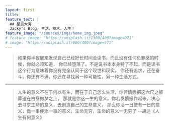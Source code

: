 ```yaml
---
layout: first
title:
feature_text: |
  ## 星辰大海
  Jacky's Blog, 生活，技术，人生！
feature_image: "/sources/imgs/home_img.jpeg"
# feature_image: "https://unsplash.it/1300/400?image=971"
# image: "https://unsplash.it/600/400?image=971"
---
```


>如果你半夜醒来发现自己已经好长时间没读书，而且没有任何负罪感的时候，你就必须知道，
>你已经堕落了。不是说书本本身特了不起，而是读书这个行为意味着你没有完全认同于这个现世和现实，
>你还有追求，还在奋斗，你还有不满，你还在寻找另一种可能性，另一种生活方式。
***
>人生的意义不在于何以有生，而在于自己怎么生活，你若情愿把这六尺之躯葬送在白昼做梦之上，
>那就是你这一生的意义。你若发愤振作起来，决心去寻求生命的意义，去创造自己的生命意义，
>那么你活一日便有一日的意义，做一事便添一事的意义，生命无穷，生命的意义一无穷了
>--胡适《人生有何意义》
